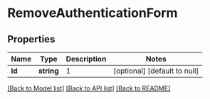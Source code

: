 # RemoveAuthenticationForm

## Properties
Name | Type | Description | Notes
------------ | ------------- | ------------- | -------------
**Id** | **string** | 1 | [optional] [default to null]

[[Back to Model list]](../README.md#documentation-for-models) [[Back to API list]](../README.md#documentation-for-api-endpoints) [[Back to README]](../README.md)

